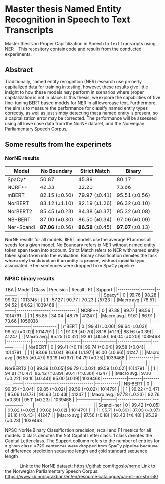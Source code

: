 # Master thesis Named Entity Recognition in Speech to Text Transcripts
Master thesis on Proper Capitalization in Speech to Text Transcripts using NER
&ensp;
This repository contain code and results from the conducted experiments.
&ensp;
## Abstract
Traditionally, named entity recognition (NER) research use properly capitalized data for training in testing, however, these results give little insight to how these models may perform in scenarios where proper capitalization is not in place. In this thesis, we explore the capabilities of five fine-tuning BERT based models for NER in all lowercase text. Furthermore, the aim is to measure the performance for classify named entity types correctly, as well as just simply detecting that a named entity is present, so a capitalization error may be corrected. The performance will be assessed using all lowercase data from the NorNE dataset, and the Norwegian Parliamentary Speech Corpus.
&ensp;
&ensp;
## Some results from the experimets

### NorNE results
|    Model    | No Boundary | Strict Match | Binary |
|------------|-------------|--------------|--------|
|   SpaCy*   |    50.87    |    45.89     |  80.17 |
|   NCRF++   |    42.33    |    32.20     |  73.66 |
|   mBERT    | 82.15 (±0.50)| 79.97 (±0.41)| 95.51 (±0.56) |
|  NorBERT   | 83.12 (±1.10)| 82.19 (±1.26)| 96.32 (±0.10) |
| NorBERT2   | 85.45 (±0.23)| 84.38 (±0.37)| 95.32 (±0.08) |
|  NB-BERT   | 87.00 (±0.30)| 86.50 (±0.34)| 97.06 (±0.09) |
| Ner-Scandi | **87.06** (±0.56)| **86.58** (±0.45)| **97.07** (±0.13) |


NorNE results for all models. BERT models use the average F1 across all seeds
for a given model. No Boundary refers to NER without named entity token span taken into
account. Strict Match refers to NER with named entity token span taken into the evaluation.
Binary classification denotes the task where only the detection if an entity is present, without
specific type associated. *Ten sentences were dropped from SpaCy pipeline


### NPSC binary results

TBA 
|   Model   | Class |  Precision  |   Recall   |    F1    |  Support   |
|-----------|-------|-------------|------------|----------|------------|
|  Spacy*   |   0   |    99.76    |    98.28   |  99.02   |  1013745   |
|           |   1   |    57.27    |    90.77   |  70.23   |   25723    |
|           |Macro avg.|    78.51    |    94.52   |  84.62   |  1039468   |
|------------|-------|-----------------|-----------------|-----------------|------------|
|   NCRF++  |   0   |    97.38    |    99.77   |  98.56   |  1014791   |
|           |   1   |    85.85    |    34.04   |  48.75   |   41247    |
|           |Macro avg.|    91.61    |    66.91   |  73.66   |  1056038 
|------------|-------|-----------------|-----------------|-----------------|------------||
|   mBERT   |   0   | 99.41 (±0.06)| 99.64 (±0.03)| 99.52 (±0.02)|  1014791   |
|           |   1   | 91.09 (±0.70)| 86.18 (±1.19)| 88.56 (±0.39)|   41247    |
|           |Macro avg.| 95.25 (±0.32)| 92.91 (±0.58)| 94.04 (±0.20)|  1039468 
|------------|-------|-----------------|-----------------|-----------------|------------|
|  NorBERT  |   0   | 99.41 (±0.11)| 99.74 (±0.04)| 99.58 (±0.04)|  1014791   |
|           |   1   | 93.69 (±1.04)| 86.64 (±1.97)| 90.00 (±0.66)|   41247    |
|           |Macro avg.| 96.55 (±0.47)| 93.19 (±0.97)| 94.79 (±0.35)|  1039468   |
|------------|-------|-----------------|-----------------|-----------------|------------|
| NorBERT2  |   0   | 99.39 (±0.05)| 99.79 (±0.02)| 99.59 (±0.02)|  1014791   |
|           |   1   | 94.81 (±0.47)| 86.42 (±0.89)| 90.41 (±0.36)|   41247    |
|           |Macro avg.| 97.10 (±0.22)| 93.10 (±0.44)| 95.00 (±0.19)|  1039468 
|------------|-------|-----------------|-----------------|-----------------|------------|
|   NB-BERT  |   0   | 99.35 (±0.04)   | 99.85 (±0.02)   | 99.59 (±0.02)   |  1014791   |
|            |   1   | 96.22 (±0.47)   | 85.66 (±0.78)   | 90.63 (±0.43)   |   41247    |
|            |Macro avg.| 97.78 (±0.23)   | 92.76 (±0.39)   | 95.11 (±0.23)   |  1039468   |
|------------|-------|-----------------|-----------------|-----------------|------------|
| Scandi-ner |   0   | 99.42 (±0.05)   | 99.82 (±0.02)   | 99.62 (±0.02)   |  1014791   |
|            |   1   | 95.71 (±0.39)   | 87.03 (±0.97)   | 91.16 (±0.43)   |   41247    |
|            |Macro avg.| 97.56 (±0.18)   | 93.43 (±0.48)   | 95.39 (±0.23)   |  1039468   |

NPSC NorNe Binary Classification precision, recall and F1 metrics for all models. 0 class denotes the Not Capital Letter class. 1 class denotes the Capital Letter class. The Support collumn refers to the number of entries for a given class. *729 sentences were dropped from SpaCy pipeline because of difference prediction sequence length and gold standard sequence length







&ensp;&ensp;&ensp;
&ensp;
&ensp;
Link to the NorNE dataset: https://github.com/ltgoslo/norne
Link to the Norwegian Parliamentary Speech Corpus: https://www.nb.no/sprakbanken/en/resource-catalogue/oai-nb-no-sbr-58/




